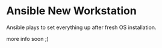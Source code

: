 # Ansible New Workstation
Ansible plays to set everything up after fresh OS installation.

more info soon ;)
